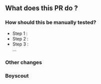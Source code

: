 <!--
  This template is optional.
  It simply serves to provide a guide to allow a better review of pull requests.
-->

<!--
  IMPORTANT
  Don't forget to add the corresponding "changelog:xxx" label to your PR.
  This is part of our release process in order to generate the change log.
-->


## What does this PR do ?
<!-- Please fill this section -->

<!--
  Please include a summary of the change and which issue is fixed.
  Please also include relevant motivation and context.
  List any dependencies that are required for this change.
-->

<!-- Uncomment this section to link PR on other SDKs
https://github.com/kuzzleio/sdk-c/pull/ :arrow_left: :large_blue_circle:
-->

### How should this be manually tested?

<!--
  Please describe the tests that you ran to verify your changes. Provide instructions so we can reproduce.
  Please also list any relevant details for your test configuration
-->
  - Step 1 :
  - Step 2 :
  - Step 3 :  
  ...

### Other changes

<!--
  Please describe here all changes not directly linked to the main issue, but made because of it.
  For instance: issues spotted during this PR and fixed on-the-fly, dependencies update, and so on
-->

### Boyscout

<!--
  Describe here minor improvements in the code base and not directly linked to the main changes:
  typos fixes, better/new comments, small code simplification, new debug messages, and so on.
-->
